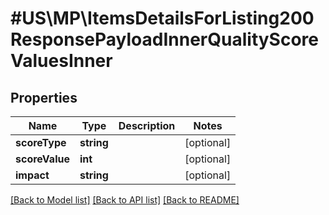 # #US\MP\ItemsDetailsForListing200ResponsePayloadInnerQualityScoreValuesInner

## Properties

Name | Type | Description | Notes
------------ | ------------- | ------------- | -------------
**scoreType** | **string** |  | [optional]
**scoreValue** | **int** |  | [optional]
**impact** | **string** |  | [optional]


[[Back to Model list]](../) [[Back to API list]](../../Api/US/MP) [[Back to README]](../../README.md)

